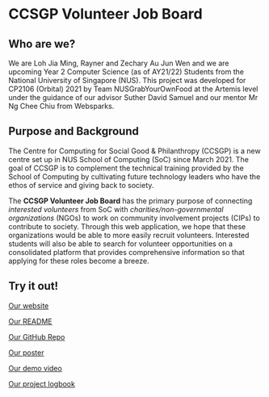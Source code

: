 # CCSGP Volunteer Job Board

## Who are we?

We are Loh Jia Ming, Rayner and Zechary Au Jun Wen and we are upcoming Year 2 Computer Science (as of AY21/22) Students from the National University of Singapore (NUS). This project was developed for CP2106 (Orbital) 2021 by Team NUSGrabYourOwnFood at the Artemis level under the guidance of our advisor Suther David Samuel and our mentor Mr Ng Chee Chiu from Websparks.

## Purpose and Background

The Centre for Computing for Social Good & Philanthropy (CCSGP) is a new centre set up in NUS School of Computing (SoC) since March 2021. The goal of CCSGP is to complement the technical training provided by the School of Computing by cultivating future technology leaders who have the ethos of service and giving back to society.

The **CCSGP Volunteer Job Board** has the primary purpose of connecting _interested volunteers_ from SoC with _charities/non-governmental organizations_ (NGOs) to work on community involvement projects (CIPs) to contribute to society. Through this web application, we hope that these organizations would be able to more easily recruit volunteers. Interested students will also be able to search for volunteer opportunities on a consolidated platform that provides comprehensive information so that applying for these roles become a breeze.

## Try it out!

[Our website](https://volunteer-ccsgp.vercel.app/ "Website")

[Our README](https://docs.google.com/document/d/1-JTRWsFIVnO0BK5OKgsEr3NiS6TUSAD4hJJN1hi_wL0/edit?usp=sharing "README")

[Our GitHub Repo](https://github.com/Raypuff/orbital-job-board "GitHub Repo")

[Our poster](https://drive.google.com/file/d/1OY2V5KOZbYLrmH5k9nX0SPF2NDzTEh7J/view?usp=sharing "Poster")

[Our demo video](https://drive.google.com/file/d/1lFXqkfTa-VEhsLqRGsNpg7txY-Bfysp7/view?usp=sharing "Demo Video")

[Our project logbook](https://docs.google.com/spreadsheets/d/15YUOvUomPBpEPPMeFYQ80FsrtvbC4EdSJpPAbqB9MB0/edit?usp=sharing "Project Logbook")
